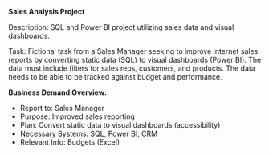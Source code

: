 **Sales Analysis Project**

Description: SQL and Power BI project utilizing sales data and visual dashboards.

Task: Fictional task from a Sales Manager seeking to improve internet sales reports by converting static data (SQL) to visual dashboards (Power BI). The data must include filters for sales reps, customers, and products. The data needs to be able to be tracked against budget and performance. 

**Business Demand Overview:**
* Report to: Sales Manager
* Purpose: Improved sales reporting
* Plan: Convert static data to visual dashboards (accessibility)
* Necessary Systems: SQL, Power BI, CRM
* Relevant Info: Budgets (Excel)

